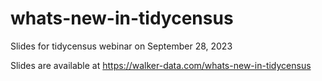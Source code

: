 # whats-new-in-tidycensus
Slides for tidycensus webinar on September 28, 2023

Slides are available at https://walker-data.com/whats-new-in-tidycensus
